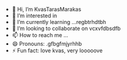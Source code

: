 - 👋 Hi, I’m KvasTarasMarakas
- 👀 I’m interested in
- 🌱 I’m currently learning ...regbtrhdtbh
- 💞️ I’m looking to collaborate on vcxvfdbsdfb
- 📫 How to reach me ...
- 😄 Pronouns: .gfbgfmjyrhhb
- ⚡ Fun fact: love kvas, very looooove
<!---
KvasTarasMarakas/KvasTarasMarakas is a ✨ special ✨ repository because its `README.md` (this file) appears on your GitHub profile.
You can click the Preview link to take a look at your changes.
---
